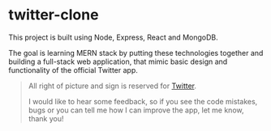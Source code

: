 # twitter-clone
This project is built using Node, Express, React and MongoDB.

The goal is learning MERN stack by putting these technologies together and building a full-stack web application,
that mimic basic design and functionality of the official Twitter app.

> All right of picture and sign is reserved for [Twitter](https://twitter.com).
>
> I would like to hear some feedback, so if you see the code mistakes, bugs or you can tell me how I can improve the app, let me know, thank you!



